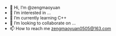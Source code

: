 - 👋 Hi, I’m @zengmaoyuan
- 👀 I’m interested in ...
- 🌱 I’m currently learning C++
- 💞️ I’m looking to collaborate on ...
- 📫 How to reach me zengmaoyuan0505@163.com

<!---
zengmaoyuan/zengmaoyuan is a ✨ special ✨ repository because its `README.md` (this file) appears on your GitHub profile.
You can click the Preview link to take a look at your changes.
--->

